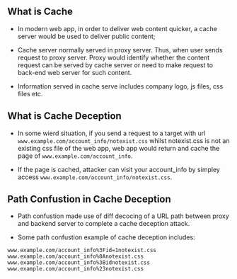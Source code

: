 ## What is Cache

- In modern web app, in order to deliver web content quicker, a cache server would be used to deliver public content;

- Cache server normally served in proxy server. Thus, when user sends request to proxy server. Proxy would identify whether the content request can be served by cache server or need to make request to back-end web server for such content.

- Information served in cache serve includes company logo, js files, css files etc.

## What is Cache Deception

- In some wierd situation, if you send a request to a target with url ```www.example.com/account_info/notexist.css``` whilst notexist.css is not an existing css file of the web app, web app would return and cache the page of ```www.example.com/account_info```.

- If the page is cached, attacker can visit your account_info by simpley access ```www.example.com/account_info/notexist.css```.

## Path Confustion in Cache Deception

- Path confustion made use of diff decocing of a URL path between proxy and backend server to complete a cache deception attack.

- Some path confustion example of cache deception includes:

```
www.example.com/account_info%3Fid=1notexist.css
www.example.com/account_info%0Anotexist.css
www.example.com/account_info%3Bidnotexist.css
www.example.com/account_info%23notexist.css
```

